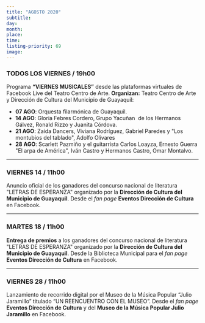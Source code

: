 ```yaml
---
title: "AGOSTO 2020"
subtitle:
day:
month:
place:
time:
listing-priority: 69
image:
---
```


### TODOS LOS VIERNES / <strong>19h00</strong>

Programa **“VIERNES MUSICALES”** desde las plataformas virtuales de Facebook Live del Teatro Centro de Arte. **Organizan:** Teatro Centro de Arte y Dirección de Cultura del Municipio de Guayaquil:

- **07 AGO**: Orquesta filarmónica de Guayaquil.
- **14 AGO**: Gloria Febres Cordero, Grupo Yacuñan  de los Hermanos Gálvez, Ronald Rizzo y Juanita Córdova.
- **21 AGO**: Zaida Dancers, Viviana Rodríguez, Gabriel Paredes y "Los montubios del tablado", Adolfo Olivares
- **28 AGO**: Scarlett Pazmiño y el guitarrista Carlos Loayza, Ernesto Guerra "El arpa de América", Iván Castro y Hermanos Castro, Omar Montalvo.

---

### VIERNES 14 / <strong>11h00</strong>

Anuncio oficial de los ganadores del concurso nacional de literatura "LETRAS DE ESPERANZA" organizado por la **Dirección de Cultura del Municipio de Guayaquil**. Desde el *fan page* **Eventos Dirección de Cultura** en Facebook.

---

### MARTES 18 / <strong>11h00</strong>

**Entrega de premios** a los ganadores del concurso nacional de literatura "LETRAS DE ESPERANZA" organizado por la **Dirección de Cultura del Municipio de Guayaquil**. Desde la Biblioteca Municipal para el *fan page* **Eventos Dirección de Cultura** en Facebook.

---

### VIERNES 28 / <strong>11h00</strong>

Lanzamiento de recorrido digital por el Museo de la Música Popular “Julio Jaramillo” titulado
“UN REENCUENTRO CON EL MUSEO”. Desde el *fan page* **Eventos Dirección de Cultura** y del **Museo de la Música Popular Julio Jaramillo** en Facebook.
